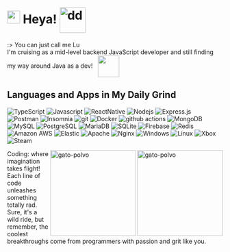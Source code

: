 <h1><img src="https://emojis.slackmojis.com/emojis/images/1680554188/65018/cat-roomba-exceptionally-fast.gif?1680554188" width="30"/> Heya! <img align="center" alt="dd" style="width: 60px;" src="https://media.tenor.com/J6xeNjc2CfMAAAAi/duck-dancing-transparent-duck.gif"></h1>  

<p>
 :> You can just call me Lu <br> I'm cruising as a mid-level backend JavaScript developer and still finding my way around Java as a dev! &nbsp;  <img align="center" style="width: 50px;" src="https://emojis.slackmojis.com/emojis/images/1646623172/55302/java_time.gif?1646623172"/>
<h2>Languages and Apps in My Daily Grind</h2>
<p>
  <img alt="TypeScript" src="https://img.shields.io/badge/-TypeScript-007ACC?style=for-the-badge&logo=typescript&logoColor=white" />
  <img alt="Javascript" src="https://img.shields.io/badge/JavaScript-F7DF1E?style=for-the-badge&logo=javascript&logoColor=black" />
  <img alt="ReactNative" src="https://img.shields.io/badge/React_Native-20232A?style=for-the-badge&logo=react&logoColor=61DAFB" />
  <img alt="Nodejs" src="https://img.shields.io/badge/-Nodejs-43853d?style=for-the-badge&logo=Node.js&logoColor=white" />

  <img alt="Express.js" src="https://img.shields.io/badge/Express.js-404D59?style=for-the-badge">
  <img alt="Postman" src="https://img.shields.io/badge/Postman-FA7343?style=for-the-badge&logo=postman&logoColor=white">
  <img alt="Insomnia" src="https://img.shields.io/badge/-Insomnia-5849BE?style=for-the-badge&logo=insomnia&logoColor=white" />
  <img alt="git" src="https://img.shields.io/badge/-Git-F05032?style=for-the-badge&logo=git&logoColor=white" />
  <img alt="Docker" src="https://img.shields.io/badge/-Docker-46a2f1?style=for-the-badge&logo=docker&logoColor=white" />
  <img alt="github actions" src="https://img.shields.io/badge/-Github_Actions-2088FF?style=for-the-badge&logo=github-actions&logoColor=white" />
  <img alt="MongoDB" src="https://img.shields.io/badge/-MongoDB-13aa52?style=for-the-badge&logo=mongodb&logoColor=white" />
  <img alt="MySQL" src="https://img.shields.io/badge/MySQL-00000F?style=for-the-badge&logo=mysql&logoColor=white">
  <img alt="PostgreSQL" src="https://img.shields.io/badge/PostgreSQL-316192?style=for-the-badge&logo=postgresql&logoColor=white">
  <img alt="MariaDB" src="https://img.shields.io/badge/MariaDB-01529E?style=for-the-badge&logo=mariadb&logoColor=white">
  <img alt="SQLite" src="https://img.shields.io/badge/SQLite-07405E?style=for-the-badge&logo=sqlite&logoColor=white">
  <img alt="Firebase" src="https://img.shields.io/badge/Firebase-F29D0C?style=for-the-badge&logo=firebase&logoColor=white">
  <img alt="Redis" src="https://img.shields.io/badge/Redis-D9281A?style=for-the-badge&logo=redis&logoColor=white">
  <img alt="Amazon AWS" src="https://img.shields.io/badge/Amazon_AWS-232F3E?style=for-the-badge&logo=amazon-aws&logoColor=white">
  <img alt="Elastic" src="https://img.shields.io/badge/Elastic-FFFFFF?style=for-the-badge&logo=elastic&logoColor=black">
  <img alt="Apache" src="https://img.shields.io/badge/Apache-CA2136?style=for-the-badge&logo=apache&logoColor=white">
  <img alt="Nginx" src="https://img.shields.io/badge/Nginx-009639?style=for-the-badge&logo=nginx&logoColor=white">
  <img alt="Windows" src="https://img.shields.io/badge/Windows-017AD7?style=for-the-badge&logo=windows&logoColor=white">
  <img alt="Linux" src="https://img.shields.io/badge/Linux-E34F26?style=for-the-badge&logo=linux&logoColor=black">
  <img alt="Xbox" src="https://img.shields.io/badge/Xbox-107C10?style=for-the-badge&logo=xbox&logoColor=white">
  <img alt="Steam" src="https://img.shields.io/badge/Steam-000000?style=for-the-badge&logo=steam&logoColor=white">
</p>
<p>

<img align="right" alt="gato-polvo" style="width: 200px;" src="https://i.giphy.com/ln7z2eWriiQAllfVcn.webp">
  

  <img align="right" alt="gato-polvo" style="width: 200px;" src="https://4.bp.blogspot.com/-bToewCkyym8/Wq6rLG2d6BI/AAAAAAAC8rg/1owMqD_Te3MEsspstepc-Q5iBW7wDjluQCLcBGAs/s1600/p26.gif">

Coding: where imagination takes flight! Each line of code unleashes something totally rad. Sure, it's a wild ride, but remember, the coolest breakthroughs come from programmers with passion and grit like you.


</p>
